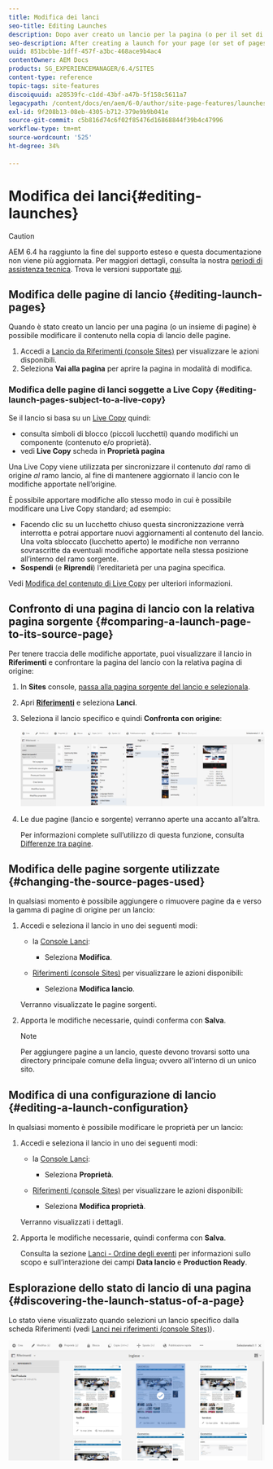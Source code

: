```yaml
---
title: Modifica dei lanci
seo-title: Editing Launches
description: Dopo aver creato un lancio per la pagina (o per il set di pagine) è possibile modificare il contenuto nella copia di lancio delle pagine.
seo-description: After creating a launch for your page (or set of pages) you can edit the content in the launch copy of the page(s).
uuid: 851bcbbe-1dff-457f-a3bc-468ace9b4ac4
contentOwner: AEM Docs
products: SG_EXPERIENCEMANAGER/6.4/SITES
content-type: reference
topic-tags: site-features
discoiquuid: a28539fc-c1dd-43bf-a47b-5f158c5611a7
legacypath: /content/docs/en/aem/6-0/author/site-page-features/launches
exl-id: 9f208b13-08eb-4305-b712-379e9b9b041e
source-git-commit: c5b816d74c6f02f85476d16868844f39b4c47996
workflow-type: tm+mt
source-wordcount: '525'
ht-degree: 34%

---
```


# Modifica dei lanci{#editing-launches}

>[!CAUTION]
>
>AEM 6.4 ha raggiunto la fine del supporto esteso e questa documentazione non viene più aggiornata. Per maggiori dettagli, consulta la nostra [periodi di assistenza tecnica](https://helpx.adobe.com/it/support/programs/eol-matrix.html). Trova le versioni supportate [qui](https://experienceleague.adobe.com/docs/).

## Modifica delle pagine di lancio {#editing-launch-pages}

Quando è stato creato un lancio per una pagina (o un insieme di pagine) è possibile modificare il contenuto nella copia di lancio delle pagine.

1. Accedi a [Lancio da Riferimenti (console Sites)](/help/sites-authoring/launches.md#launches-in-references-sites-console) per visualizzare le azioni disponibili.
1. Seleziona **Vai alla pagina** per aprire la pagina in modalità di modifica.

### Modifica delle pagine di lanci soggette a Live Copy {#editing-launch-pages-subject-to-a-live-copy}

Se il lancio si basa su un [Live Copy](/help/sites-administering/msm.md) quindi:

* consulta simboli di blocco (piccoli lucchetti) quando modifichi un componente (contenuto e/o proprietà).
* vedi **Live Copy** scheda in **Proprietà pagina**

Una Live Copy viene utilizzata per sincronizzare il contenuto *dal* ramo di origine *al* ramo lancio, al fine di mantenere aggiornato il lancio con le modifiche apportate nell’origine.

È possibile apportare modifiche allo stesso modo in cui è possibile modificare una Live Copy standard; ad esempio:

* Facendo clic su un lucchetto chiuso questa sincronizzazione verrà interrotta e potrai apportare nuovi aggiornamenti al contenuto del lancio. Una volta sbloccato (lucchetto aperto) le modifiche non verranno sovrascritte da eventuali modifiche apportate nella stessa posizione all’interno del ramo sorgente.
* **Sospendi** (e **Riprendi**) l’ereditarietà per una pagina specifica.

Vedi [Modifica del contenuto di Live Copy](/help/sites-administering/msm-livecopy.md#changing-live-copy-content) per ulteriori informazioni.

## Confronto di una pagina di lancio con la relativa pagina sorgente {#comparing-a-launch-page-to-its-source-page}

Per tenere traccia delle modifiche apportate, puoi visualizzare il lancio in **Riferimenti** e confrontare la pagina del lancio con la relativa pagina di origine:

1. In **Sites** console, [passa alla pagina sorgente del lancio e selezionala](/help/sites-authoring/basic-handling.md#viewing-and-selecting-resources).
1. Apri **[Riferimenti](/help/sites-authoring/basic-handling.md#references)** e seleziona **Lanci**.
1. Seleziona il lancio specifico e quindi **Confronta con origine**:

   ![chlimage_1-96](assets/chlimage_1-96.png)

1. Le due pagine (lancio e sorgente) verranno aperte una accanto all’altra.

   Per informazioni complete sull’utilizzo di questa funzione, consulta [Differenze tra pagine](/help/sites-authoring/page-diff.md).

## Modifica delle pagine sorgente utilizzate {#changing-the-source-pages-used}

In qualsiasi momento è possibile aggiungere o rimuovere pagine da e verso la gamma di pagine di origine per un lancio:

1. Accedi e seleziona il lancio in uno dei seguenti modi:

   * la [Console Lanci](/help/sites-authoring/launches.md#the-launches-console):

      * Seleziona **Modifica**.
   * [Riferimenti (console Sites)](/help/sites-authoring/launches.md#launches-in-references-sites-console) per visualizzare le azioni disponibili:

      * Seleziona **Modifica lancio**.

   Verranno visualizzate le pagine sorgenti.

1. Apporta le modifiche necessarie, quindi conferma con **Salva**.

   >[!NOTE]
   >
   >Per aggiungere pagine a un lancio, queste devono trovarsi sotto una directory principale comune della lingua; ovvero all&#39;interno di un unico sito.

## Modifica di una configurazione di lancio {#editing-a-launch-configuration}

In qualsiasi momento è possibile modificare le proprietà per un lancio:

1. Accedi e seleziona il lancio in uno dei seguenti modi:

   * la [Console Lanci](/help/sites-authoring/launches.md#the-launches-console):

      * Seleziona **Proprietà**.
   * [Riferimenti (console Sites)](/help/sites-authoring/launches.md#launches-in-references-sites-console) per visualizzare le azioni disponibili:

      * Seleziona **Modifica proprietà**.

   Verranno visualizzati i dettagli.

1. Apporta le modifiche necessarie, quindi conferma con **Salva**.

   Consulta la sezione [Lanci - Ordine degli eventi](/help/sites-authoring/launches.md#launches-the-order-of-events) per informazioni sullo scopo e sull’interazione dei campi **Data lancio** e **Production Ready**.

## Esplorazione dello stato di lancio di una pagina {#discovering-the-launch-status-of-a-page}

Lo stato viene visualizzato quando selezioni un lancio specifico dalla scheda Riferimenti (vedi [Lanci nei riferimenti (console Sites)](/help/sites-authoring/launches.md#launches-in-references-sites-console)).

![chlimage_1-97](assets/chlimage_1-97.png)
